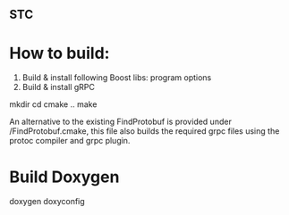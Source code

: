 ## STC

# How to build: 

1. Build & install following Boost libs: program options
2. Build & install gRPC

mkdir <some dir>
cd <some dir>
cmake ..
make

An alternative to the existing FindProtobuf is provided under <STC>/FindProtobuf.cmake, this file
also builds the required grpc files using the protoc compiler and grpc plugin.

# Build Doxygen

doxygen doxyconfig

